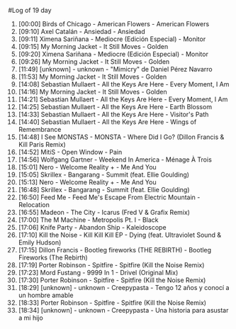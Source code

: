 #Log of 19 day

1. [00:00] Birds of Chicago - American Flowers - American Flowers
1. [09:10] Axel Catalán - Ansiedad - Ansiedad
1. [09:11] Ximena Sariñana - Mediocre (Edición Especial) - Monitor
1. [09:15] My Morning Jacket - It Still Moves - Golden
1. [09:20] Ximena Sariñana - Mediocre (Edición Especial) - Monitor
1. [09:26] My Morning Jacket - It Still Moves - Golden
1. [11:49] [unknown] - unknown - "Mimicry" de Daniel Pérez Navarro
1. [11:53] My Morning Jacket - It Still Moves - Golden
1. [14:08] Sebastian Mullaert - All the Keys Are Here - Every Moment, I Am
1. [14:16] My Morning Jacket - It Still Moves - Golden
1. [14:21] Sebastian Mullaert - All the Keys Are Here - Every Moment, I Am
1. [14:25] Sebastian Mullaert - All the Keys Are Here - Earth Blossom
1. [14:33] Sebastian Mullaert - All the Keys Are Here - Visitor's Path
1. [14:40] Sebastian Mullaert - All the Keys Are Here - Wings of Remembrance
1. [14:48] I See MONSTAS - MONSTA - Where Did I Go? (Dillon Francis & Kill Paris Remix)
1. [14:52] MitiS - Open Window - Pain
1. [14:56] Wolfgang Gartner - Weekend In America - Ménage À Trois
1. [15:01] Nero - Welcome Reality + - Me And You
1. [15:05] Skrillex - Bangarang - Summit (feat. Ellie Goulding)
1. [15:13] Nero - Welcome Reality + - Me And You
1. [16:48] Skrillex - Bangarang - Summit (feat. Ellie Goulding)
1. [16:50] Feed Me - Feed Me's Escape From Electric Mountain - Relocation
1. [16:55] Madeon - The City - Icarus (Fred V & Grafix Remix)
1. [17:00] The M Machine - Metropolis Pt. I - Black
1. [17:06] Knife Party - Abandon Ship - Kaleidoscope
1. [17:10] Kill the Noise - Kill Kill Kill EP - Dying (feat. Ultraviolet Sound & Emily Hudson)
1. [17:15] Dillon Francis - Bootleg fireworks (THE REBIRTH) - Bootleg Fireworks (The Rebirth)
1. [17:19] Porter Robinson - Spitfire - Spitfire (Kill the Noise Remix)
1. [17:23] Mord Fustang - 9999 In 1 - Drivel (Original Mix)
1. [17:30] Porter Robinson - Spitfire - Spitfire (Kill the Noise Remix)
1. [18:29] [unknown] - unknown - Creepypasta - Tengo 12 años y conocí a un hombre amable
1. [18:33] Porter Robinson - Spitfire - Spitfire (Kill the Noise Remix)
1. [18:34] [unknown] - unknown - Creepypasta - Una historia para asustar a mi hijo
